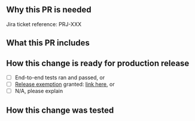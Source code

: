 <!-- @formatter:off -->

Why this PR is needed
---------------------
<!-- Add a sentence or two on the reason this PR exists. Remember that the reviewer likely doesn't have as much context as you. Help them help you. -->


<!-- Github will auto-link to Jira if configured in repo settings -> Autolink References --> 
Jira ticket reference: PRJ-XXX

What this PR includes
---------------------
<!-- Brief description of what was done to meet the PR goal. -->


How this change is ready for production release
-----------------------------------------------
<!-- Required. Select one of these checkboxes, otherwise merging will be blocked. -->
<!-- e2e-testing:start -->
- [ ] End-to-end tests ran and passed, or
- [ ] [Release exemption](https://energyhub.slack.com/archives/C098SCVCP55) granted: [link here](), or
- [ ] N/A, please explain
<!-- e2e-testing:end -->

How this change was tested
--------------------------
<!-- Describe testing done on the change, or why this is not applicable. -->



<!--
Did You Think About
------------------
- Monitoring?
- Metrics and logging to diagnose problems?
- Documentation?
- Security, access control, PII?
-->

<!-- @formatter:on -->
